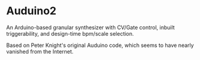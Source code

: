 # Auduino2
An Arduino-based granular synthesizer with CV/Gate control, inbuilt triggerability, and design-time bpm/scale selection.

Based on Peter Knight's original Auduino code, which seems to have nearly vanished from the Internet.

